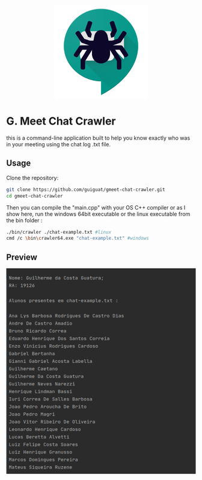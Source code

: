 <p align="center">
    <img src="logo.png" height="250"/>
</p>

# G. Meet Chat Crawler
this is a command-line application built to help you
know exactly who was in your meeting using the chat log .txt file.

## Usage
Clone the repository:

```bash
git clone https://github.com/guiguat/gmeet-chat-crawler.git
cd gmeet-chat-crawler
```

Then you can compile the "main.cpp" with your OS C++ 
compiler or as I show here, run the windows 64bit executable or the linux executable from the bin folder :
```bash
./bin/crawler ./chat-example.txt #linux
cmd /c \bin\crawler64.exe "chat-example.txt" #windows
```

## Preview
![Preview GMeet Chat Crawler](./preview.png)
